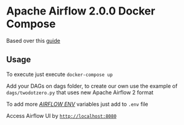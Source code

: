 # Apache Airflow 2.0.0 Docker Compose

Based over this [guide](https://towardsdatascience.com/apache-airflow-and-postgresql-with-docker-and-docker-compose-5651766dfa96)

## Usage

To execute just execute `docker-compose up`

Add your DAGs on dags folder, to create our own use the example of `dags/twodotzero.py` that uses new Apache Airflow 2 format

To add more [*AIRFLOW ENV*](https://airflow.apache.org/docs/apache-airflow/stable/configurations-ref.html) variables just add to `.env` file

Access Airflow UI by [`http://localhost:8080`](http://localhost:8080)
